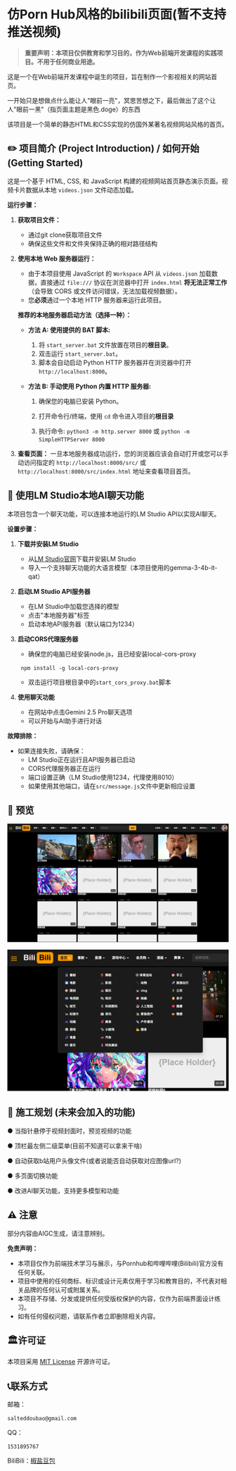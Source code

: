 # 仿Porn Hub风格的bilibili页面(暂不支持推送视频)

> **重要声明：本项目仅供教育和学习目的，作为Web前端开发课程的实践项目。不用于任何商业用途。**

这是一个在Web前端开发课程中诞生的项目，旨在制作一个影视相关的网站首页。

一开始只是想做点什么能让人"眼前一亮"，冥思苦想之下，最后做出了这个让人"眼前一黑"（指页面主题是黑色.doge）的东西

该项目是一个简单的静态HTML和CSS实现的仿国外某著名视频网站风格的首页。

## ✏️ 项目简介 (Project Introduction) / 如何开始 (Getting Started)

这是一个基于 HTML, CSS, 和 JavaScript 构建的视频网站首页静态演示页面。视频卡片数据从本地 `videos.json` 文件动态加载。

**运行步骤：**

1.  **获取项目文件：**
    * 通过git clone获取项目文件
    * 确保这些文件和文件夹保持正确的相对路径结构

2.  **使用本地 Web 服务器运行：**
    * 由于本项目使用 JavaScript 的 `Workspace` API 从 `videos.json` 加载数据，直接通过 `file:///` 协议在浏览器中打开 `index.html` **将无法正常工作**（会导致 CORS 或文件访问错误，无法加载视频数据）。
    * 您**必须**通过一个本地 HTTP 服务器来运行此项目。

    **推荐的本地服务器启动方法（选择一种）：**

    * **方法 A: 使用提供的 BAT 脚本:**
        1.  将 `start_server.bat` 文件放置在项目的**根目录**。
        2.  双击运行 `start_server.bat`。
        3.  脚本会自动启动 Python HTTP 服务器并在浏览器中打开 `http://localhost:8000`。

    * **方法 B: 手动使用 Python 内置 HTTP 服务器:**
        1.  确保您的电脑已安装 Python。

        2.  打开命令行/终端，使用 `cd` 命令进入项目的**根目录**

        3.  执行命令: `python3 -m http.server 8000` 或 `python -m SimpleHTTPServer 8000`

3.  **查看页面：**
    一旦本地服务器成功运行，您的浏览器应该会自动打开或您可以手动访问指定的 `http://localhost:8000/src/` 或 `http://localhost:8000/src/index.html` 地址来查看项目首页。

## 🤖 使用LM Studio本地AI聊天功能

本项目包含一个聊天功能，可以连接本地运行的LM Studio API以实现AI聊天。

**设置步骤：**

1. **下载并安装LM Studio**
   * 从[LM Studio官网](https://lmstudio.ai/)下载并安装LM Studio
   * 导入一个支持聊天功能的大语言模型（本项目使用的gemma-3-4b-it-qat）

2. **启动LM Studio API服务器**
   * 在LM Studio中加载您选择的模型
   * 点击"本地服务器"标签
   * 启动本地API服务器（默认端口为1234）

3. **启动CORS代理服务器**
   * 确保您的电脑已经安装node.js，且已经安装local-cors-proxy
   ```
    npm install -g local-cors-proxy
   ```
   * 双击运行项目根目录中的`start_cors_proxy.bat`脚本

4. **使用聊天功能**
   * 在网站中点击Gemini 2.5 Pro聊天选项
   * 可以开始与AI助手进行对话

**故障排除：**

* 如果连接失败，请确保：
  * LM Studio正在运行且API服务器已启动
  * CORS代理服务器正在运行
  * 端口设置正确（LM Studio使用1234，代理使用8010）
  * 如果使用其他端口，请在`src/message.js`文件中更新相应设置


## 👀 预览

![预览图片](./res/images/preview(1).png)

![预览图片](./res/images/preview(2).png)

## 🚧 施工规划 (未来会加入的功能)

● 当指针悬停于视频封面时，预览视频的功能

● 顶栏最左侧二级菜单(目前不知道可以拿来干啥)

● 自动获取b站用户头像文件(或者说能否自动获取对应图像url?)

● 多页面切换功能

● 改进AI聊天功能，支持更多模型和功能

## ⚠️ 注意

部分内容由AIGC生成，请注意辨别。

**免责声明：**
* 本项目仅作为前端技术学习与展示，与Pornhub和哔哩哔哩(Bilibili)官方没有任何关联。
* 项目中使用的任何商标、标识或设计元素仅用于学习和教育目的，不代表对相关品牌的任何认可或附属关系。
* 本项目不存储、分发或提供任何受版权保护的内容，仅作为前端界面设计练习。
* 如有任何侵权问题，请联系作者立即删除相关内容。

## 🏛️许可证

本项目采用 [MIT License](https://opensource.org/licenses/MIT) 开源许可证。

## 📞联系方式

邮箱：
```
salteddoubao@gmail.com
```
QQ：
```
1531895767
```

BiliBili：[椒盐豆包](https://space.bilibili.com/498891142)